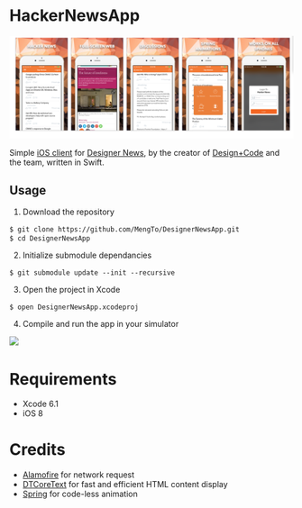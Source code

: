 # HackerNewsApp

![](Screenshots/ScreenShot-Screens.png)

Simple [iOS client](https://itunes.apple.com/us/app/designer-news-app/id879990495?ls=1&mt=8) for [Designer News][], by the creator of [Design+Code][] and the team, written in Swift.

## Usage

1) Download the repository

```
$ git clone https://github.com/MengTo/DesignerNewsApp.git
$ cd DesignerNewsApp
```
    
2) Initialize submodule dependancies

```
$ git submodule update --init --recursive
```

3) Open the project in Xcode

```
$ open DesignerNewsApp.xcodeproj
```

4) Compile and run the app in your simulator

![](Screenshots/designer-news-compile-and-run.jpg)

# Requirements

- Xcode 6.1
- iOS 8

# Credits

- [Alamofire][] for network request
- [DTCoreText][] for fast and efficient HTML content display
- [Spring][] for code-less animation

[Alamofire]:https://github.com/Alamofire/Alamofire
[DTCoreText]:https://github.com/Cocoanetics/DTCoreText
[Design+Code]:http://designcode.io
[Designer News]:https://news.layervault.com
[Spring]:https://github.com/MengTo/Spring
